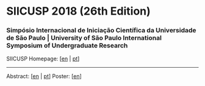 # SIICUSP 2018 (26th Edition)

### Simpósio Internacional de Iniciação Científica da Universidade de São Paulo | University of São Paulo International Symposium of Undergraduate Research

SIICUSP Homepage: \[[en](http://siicusp.prp.usp.br/en/home-us/) | [pt](http://siicusp.prp.usp.br/pt/home/)\]

<hr>

Abstract: \[[en](https://github.com/RenatoGeh/siicusp/blob/master/abstract/siicusp_en.pdf) | [pt](https://github.com/RenatoGeh/siicusp/blob/master/abstract/siicusp.pdf)\]
Poster: \[[en](https://github.com/RenatoGeh/siicusp/blob/master/poster/poster.pdf)\]

